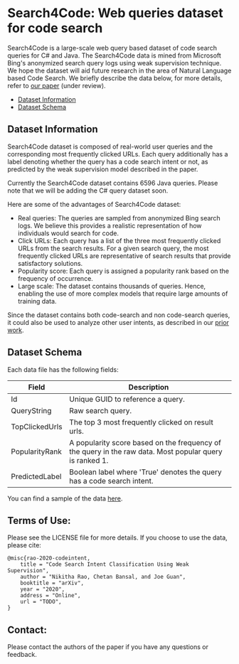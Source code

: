 # Search4Code: Web queries dataset for code search

Search4Code is a large-scale web query based dataset of code search queries for C# and Java. The Search4Code data is mined from Microsoft Bing's anonymized search query logs using weak supervision technique. We hope the dataset will aid future research in the area of Natural Language based Code Search. We briefly describe the data below, for more details, refer to [our paper](https://arxiv.org) (under review).

* [Dataset Information](#dataset-information)
* [Dataset Schema](#dataset-schema)


## Dataset Information

Search4Code dataset is composed of real-world user queries and the corresponding most frequently clicked URLs. Each query additionally has a label denoting whether the query has a code search intent or not, as predicted by the weak supervision model described in the paper. 

Currently the Search4Code dataset contains 6596 Java queries. Please note that we will be adding the C# query dataset soon.

Here are some of the advantages of Search4Code dataset:
- Real queries: The queries are sampled from anonymized Bing search logs. We believe this provides a realistic representation of how individuals would search for code.
- Click URLs: Each query has a list of the three most frequently clicked URLs from the search results. For a given search query, the most frequently clicked URLs are representative of search results that provide satisfactory solutions.
- Popularity score: Each query is assigned a popularity rank based on the frequency of occurrence. 
- Large scale: The dataset contains thousands of queries. Hence, enabling the use of more complex models that require large amounts of training data.

Since the dataset contains both code-search and non code-search queries, it could also be used to analyze other user intents, as described in our [prior work](https://arxiv.org/abs/1912.09519). 


## Dataset Schema

Each data file has the following fields:

Field | Description
------------ | -------------
Id | Unique GUID to reference a query.
QueryString | Raw search query.
TopClickedUrls | The top 3 most frequently clicked on result urls.
PopularityRank | A popularity score based on the frequency of the query in the raw data. Most popular query is ranked 1.
PredictedLabel | Boolean label where 'True' denotes the query has a code search intent.

You can find a sample of the data [here](https://github.com/microsoft/Search4Code/data/java_sample.csv).

## Terms of Use:  

Please see the LICENSE file for more details. If you choose to use the data, please cite:

```
@misc{rao-2020-codeintent,
    title = "Code Search Intent Classification Using Weak Supervision",
    author = "Nikitha Rao, Chetan Bansal, and Joe Guan",
    booktitle = "arXiv",
    year = "2020",
    address = "Online",
    url = "TODO",
}
```

## Contact:

Please contact the authors of the paper if you have any questions or feedback.